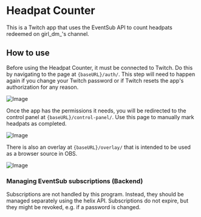 # Headpat Counter

This is a Twitch app that uses the EventSub API to count headpats redeemed on girl_dm_'s channel.

## How to use

Before using the Headpat Counter, it must be connected to Twitch. Do this by navigating to the page at `{baseURL}/auth/`. This step will need to happen again if you change your Twitch password or if Twitch resets the app's authorization for any reason.

![Image](https://github.com/user-attachments/assets/6017f6f9-b624-4640-89db-8c9ea8778bac)

Once the app has the permissions it needs, you will be redirected to the control panel at `{baseURL}/control-panel/`. Use this page to manually mark headpats as completed.

![Image](https://github.com/user-attachments/assets/ea420ce9-ef41-4a09-ab5d-e504f00a7fee)

There is also an overlay at `{baseURL}/overlay/` that is intended to be used as a browser source in OBS.

![Image](https://github.com/user-attachments/assets/942c5e21-0a73-4ac9-bb3a-804f156b4d70)

### Managing EventSub subscriptions (Backend)

Subscriptions are not handled by this program. Instead, they should be managed separately using the helix API.
Subscriptions do not expire, but they might be revoked, e.g. if a password is changed.
